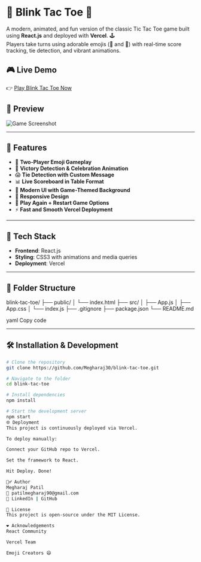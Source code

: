 # 🐾 Blink Tac Toe 🍕

A modern, animated, and fun version of the classic Tic Tac Toe game built using **React.js** and deployed with **Vercel**. 🕹️  
Players take turns using adorable emojis (🐶 and 🍕) with real-time score tracking, tie detection, and vibrant animations.

## 🎮 Live Demo

👉 [Play Blink Tac Toe Now](https://blink-tac-toe.vercel.app)

## 📸 Preview

![Game Screenshot](https://user-images.githubusercontent.com/your-screenshot-link.png) <!-- optional -->

---

## 🚀 Features

- 🐶 **Two-Player Emoji Gameplay**
- 🎯 **Victory Detection & Celebration Animation**
- 😱 **Tie Detection with Custom Message**
- 📊 **Live Scoreboard in Table Format**
- 🎨 **Modern UI with Game-Themed Background**
- 💫 **Responsive Design**
- 🔁 **Play Again + Restart Game Options**
- ⚡ **Fast and Smooth Vercel Deployment**

---

## 🧱 Tech Stack

- **Frontend**: React.js
- **Styling**: CSS3 with animations and media queries
- **Deployment**: Vercel

---

## 📁 Folder Structure

blink-tac-toe/
├── public/
│ └── index.html
├── src/
│ ├── App.js
│ ├── App.css
│ └── index.js
├── .gitignore
├── package.json
└── README.md

yaml
Copy code

---

## 🛠️ Installation & Development

```bash
# Clone the repository
git clone https://github.com/Megharaj30/blink-tac-toe.git

# Navigate to the folder
cd blink-tac-toe

# Install dependencies
npm install

# Start the development server
npm start
🌐 Deployment
This project is continuously deployed via Vercel.

To deploy manually:

Connect your GitHub repo to Vercel.

Set the framework to React.

Hit Deploy. Done!

🙋‍♂️ Author
Megharaj Patil
📧 patilmegharaj90@gmail.com
🔗 LinkedIn | GitHub

📜 License
This project is open-source under the MIT License.

❤️ Acknowledgements
React Community

Vercel Team

Emoji Creators 😄

